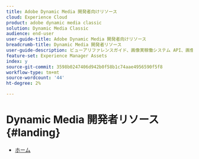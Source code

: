 ```yaml
---
title: Adobe Dynamic Media 開発者向けリソース
cloud: Experience Cloud
product: adobe dynamic media classic
solution: Dynamic Media Classic
audience: end-user
user-guide-title: Adobe Dynamic Media 開発者向けリソース
breadcrumb-title: Dynamic Media 開発者リソース
user-guide-description: ビューアリファレンスガイド、画像実稼働システム API、画像サービングおよびレンダリング API、アーカイブされた Scene7 リリースノートなどの Dynamic Media 開発者リソースにアクセスします。
feature-set: Experience Manager Assets
index: y
source-git-commit: 3598b0247406d942b0f58b1c74aae4956590f5f8
workflow-type: tm+mt
source-wordcount: '44'
ht-degree: 2%

---
```



# Dynamic Media 開発者リソース{#landing}

+ [ホーム](home.md)

<!--This TOC may not be necessary. Not sure, so leaving it in.
+ [Viewers Reference Guide](/help/aem-viewers-ref/homeviewers.md)
+ [IS/IR API](/help/aem-is-ir-api/homeisir.md)
+ [IPS API](/help/aem-ips-api/c-overview.md)
+ [Image Authoring](/help/aem-ia/aem-ia-home.md)
+ [Dynamic Media Classic Release Notes](/help/s7-release-notes/homern.md)
-->
